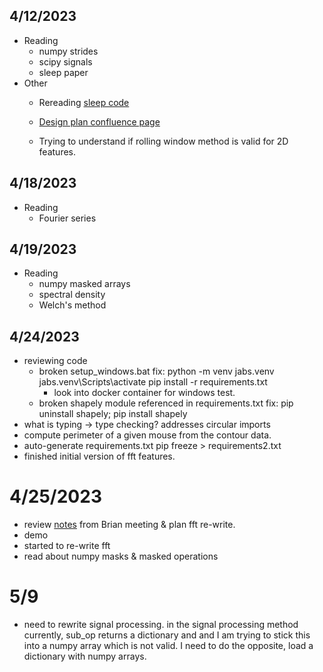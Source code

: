 
## 4/12/2023

+ Reading
    + numpy strides
    + scipy signals
    + sleep paper
+ Other
    + Rereading <a href="https://github.com/KumarLabJax/MouseSleep/blob/main/dataset-creation/Sleep_feature_generation.py#L33">sleep code</a>
    
    + <a href="https://jacksonlaboratory.atlassian.net/l/cp/cvvtKzAY  ">Design plan confluence page</a>
    + Trying to understand if rolling window method is valid for 2D features.

## 4/18/2023
+ Reading
    + Fourier series

## 4/19/2023
+ Reading
    + numpy masked arrays
    + spectral density
    + Welch's method


## 4/24/2023
+ reviewing code
    + broken setup_windows.bat
        fix:
            python -m venv jabs.venv
            jabs.venv\Scripts\activate
            pip install -r requirements.txt
        + look into docker container for windows test.
    + broken shapely module referenced in requirements.txt
        fix:
            pip uninstall shapely; pip install shapely
+ what is typing -> type checking?
    addresses circular imports
+ compute perimeter of a given mouse from the contour data.
+ auto-generate requirements.txt
    pip freeze > requirements2.txt
+ finished initial version of fft features.

# 4/25/2023
+ review  <a href="https://jacksonlaboratory.atlassian.net/l/cp/yse7N20P">notes</a> from Brian meeting & plan fft re-write.
+ demo
+ started to re-write fft
+ read about numpy masks & masked operations


# 5/9

+ need to rewrite signal processing.  in the signal processing method currently, sub_op returns a dictionary and and I am
trying to stick this into a numpy array which is not valid.  I need to do the opposite, load a dictionary with numpy arrays.   
